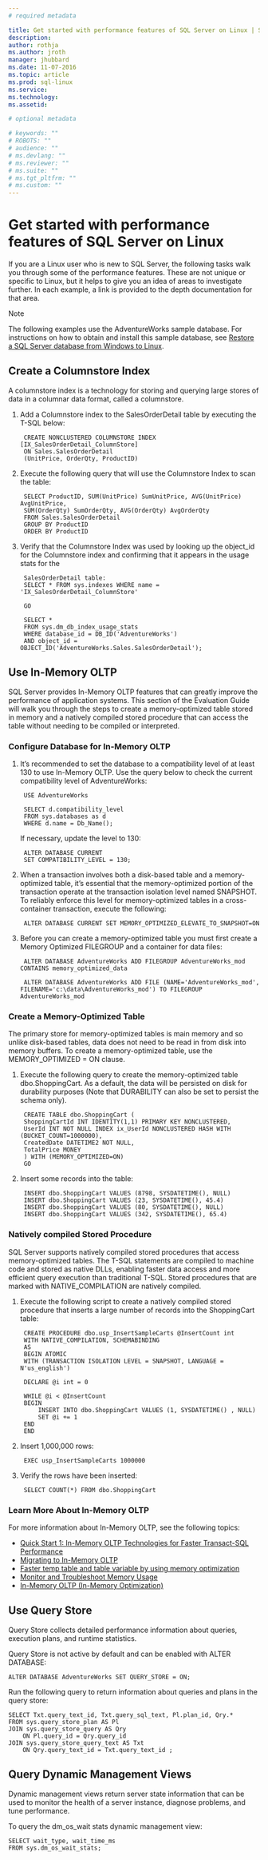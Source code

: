 ```yaml
---
# required metadata

title: Get started with performance features of SQL Server on Linux | SQL Server vNext CTP1
description: 
author: rothja 
ms.author: jroth 
manager: jhubbard
ms.date: 11-07-2016
ms.topic: article
ms.prod: sql-linux
ms.service: 
ms.technology: 
ms.assetid: 

# optional metadata

# keywords: ""
# ROBOTS: ""
# audience: ""
# ms.devlang: ""
# ms.reviewer: ""
# ms.suite: ""
# ms.tgt_pltfrm: ""
# ms.custom: ""
---
```

# Get started with performance features of SQL Server on Linux
If you are a Linux user who is new to SQL Server, the following tasks walk you through some of the performance features. These are not unique or specific to Linux, but it helps to give you an idea of areas to investigate further. In each example, a link is provided to the depth documentation for that area.

> [!NOTE]
> The following examples use the AdventureWorks sample database. For instructions on how to obtain and install this sample database, see [Restore a SQL Server database from Windows to Linux](sql-server-linux-restore-database.md).

## Create a Columnstore Index
A columnstore index is a technology for storing and querying large stores of data in a columnar data format, called a columnstore.  

1. Add a Columnstore index to the SalesOrderDetail table by executing the T-SQL below:

        CREATE NONCLUSTERED COLUMNSTORE INDEX [IX_SalesOrderDetail_ColumnStore]
        ON Sales.SalesOrderDetail
        (UnitPrice, OrderQty, ProductID)

2. Execute the following query that will use the Columnstore Index to scan the table:

        SELECT ProductID, SUM(UnitPrice) SumUnitPrice, AVG(UnitPrice) AvgUnitPrice,
        SUM(OrderQty) SumOrderQty, AVG(OrderQty) AvgOrderQty
        FROM Sales.SalesOrderDetail
        GROUP BY ProductID
        ORDER BY ProductID

3. Verify that the Columnstore Index was used by looking up the object_id for the Columnstore index and confirming that it appears in the usage stats for the 

        SalesOrderDetail table:
        SELECT * FROM sys.indexes WHERE name = 'IX_SalesOrderDetail_ColumnStore'

        GO

        SELECT * 
        FROM sys.dm_db_index_usage_stats
        WHERE database_id = DB_ID('AdventureWorks')
        AND object_id = OBJECT_ID('AdventureWorks.Sales.SalesOrderDetail');

## Use In-Memory OLTP
SQL Server provides In-Memory OLTP features that can greatly improve the performance of application systems.  This section of the Evaluation Guide will walk you through the steps to create a memory-optimized table stored in memory and a natively compiled stored procedure that can access the table without needing to be compiled or interpreted.

### Configure Database for In-Memory OLTP
1. It’s recommended to set the database to a compatibility level of at least 130 to use In-Memory OLTP.  Use the query below to check the current compatibility level of AdventureWorks:  

        USE AdventureWorks

        SELECT d.compatibility_level
        FROM sys.databases as d
        WHERE d.name = Db_Name();

    If necessary, update the level to 130:

        ALTER DATABASE CURRENT
        SET COMPATIBILITY_LEVEL = 130;

2. When a transaction involves both a disk-based table and a memory-optimized table, it’s essential that the memory-optimized portion of the transaction operate at the transaction isolation level named SNAPSHOT.  To reliably enforce this level for memory-optimized tables in a cross-container transaction, execute the following:

        ALTER DATABASE CURRENT SET MEMORY_OPTIMIZED_ELEVATE_TO_SNAPSHOT=ON

3. Before you can create a memory-optimized table you must first create a Memory Optimized FILEGROUP and a container for data files:

        ALTER DATABASE AdventureWorks ADD FILEGROUP AdventureWorks_mod CONTAINS memory_optimized_data

        ALTER DATABASE AdventureWorks ADD FILE (NAME='AdventureWorks_mod', FILENAME='c:\data\AdventureWorks_mod') TO FILEGROUP AdventureWorks_mod

### Create a Memory-Optimized Table
The primary store for memory-optimized tables is main memory and so unlike disk-based tables, data does not need to be read in from disk into memory buffers.  To create a memory-optimized table, use the MEMORY_OPTIMIZED = ON clause.

1. Execute the following query to create the memory-optimized table dbo.ShoppingCart.  As a default, the data will be persisted on disk for durability purposes (Note that DURABILITY can also be set to persist the schema only). 

        CREATE TABLE dbo.ShoppingCart ( 
        ShoppingCartId INT IDENTITY(1,1) PRIMARY KEY NONCLUSTERED,
        UserId INT NOT NULL INDEX ix_UserId NONCLUSTERED HASH WITH (BUCKET_COUNT=1000000), 
        CreatedDate DATETIME2 NOT NULL, 
        TotalPrice MONEY
        ) WITH (MEMORY_OPTIMIZED=ON) 
        GO

2. Insert some records into the table:

        INSERT dbo.ShoppingCart VALUES (8798, SYSDATETIME(), NULL) 
        INSERT dbo.ShoppingCart VALUES (23, SYSDATETIME(), 45.4) 
        INSERT dbo.ShoppingCart VALUES (80, SYSDATETIME(), NULL) 
        INSERT dbo.ShoppingCart VALUES (342, SYSDATETIME(), 65.4) 

### Natively compiled Stored Procedure
SQL Server supports natively compiled stored procedures that access memory-optimized tables. The T-SQL statements are compiled to machine code and stored as native DLLs, enabling faster data access and more efficient query execution than traditional T-SQL.   Stored procedures that are marked with NATIVE_COMPILATION are natively compiled. 

1. Execute the following script to create a natively compiled stored procedure that inserts a large number of records into the ShoppingCart table:

        CREATE PROCEDURE dbo.usp_InsertSampleCarts @InsertCount int 
        WITH NATIVE_COMPILATION, SCHEMABINDING 
        AS 
        BEGIN ATOMIC 
        WITH (TRANSACTION ISOLATION LEVEL = SNAPSHOT, LANGUAGE = N'us_english')

        DECLARE @i int = 0

        WHILE @i < @InsertCount 
        BEGIN 
            INSERT INTO dbo.ShoppingCart VALUES (1, SYSDATETIME() , NULL) 
            SET @i += 1 
        END
        END 

2. Insert 1,000,000 rows:

        EXEC usp_InsertSampleCarts 1000000 
 
3. Verify the rows have been inserted:

        SELECT COUNT(*) FROM dbo.ShoppingCart 

### Learn More About In-Memory OLTP
For more information about In-Memory OLTP, see the following topics:

- [Quick Start 1: In-Memory OLTP Technologies for Faster Transact-SQL Performance](https://msdn.microsoft.com/library/mt694156.aspx)
- [Migrating to In-Memory OLTP](https://msdn.microsoft.com/library/dn247639.aspx)
- [Faster temp table and table variable by using memory optimization](https://msdn.microsoft.com/library/mt718711.aspx)
- [Monitor and Troubleshoot Memory Usage](https://msdn.microsoft.com/library/dn465869.aspx)
- [In-Memory OLTP (In-Memory Optimization)](https://msdn.microsoft.com/library/dn133186.aspx)

## Use Query Store
Query Store collects detailed performance information about queries, execution plans, and runtime statistics.

Query Store is not active by default and can be enabled with ALTER DATABASE:

    ALTER DATABASE AdventureWorks SET QUERY_STORE = ON;

Run the following query to return information about queries and plans in the query store: 

    SELECT Txt.query_text_id, Txt.query_sql_text, Pl.plan_id, Qry.*
    FROM sys.query_store_plan AS Pl
    JOIN sys.query_store_query AS Qry
        ON Pl.query_id = Qry.query_id
    JOIN sys.query_store_query_text AS Txt
        ON Qry.query_text_id = Txt.query_text_id ;

## Query Dynamic Management Views
Dynamic management views return server state information that can be used to monitor the health of a server instance, diagnose problems, and tune performance.

To query the dm_os_wait stats dynamic management view:

    SELECT wait_type, wait_time_ms
    FROM sys.dm_os_wait_stats;